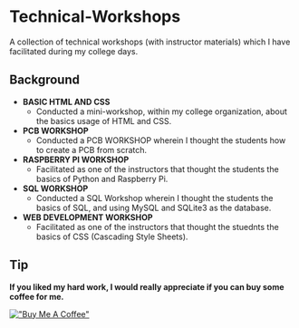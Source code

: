# Technical-Workshops
A collection of technical workshops (with instructor materials) which I have facilitated during my college days.

## Background
* **BASIC HTML AND CSS**
    * Conducted a mini-workshop, within my college organization, about the basics usage of HTML and CSS.
* **PCB WORKSHOP**
    * Conducted a PCB WORKSHOP wherein I thought the students how to create a PCB from scratch.
* **RASPBERRY PI WORKSHOP**
    * Facilitated as one of the instructors that thought the students the basics of Python and Raspberry Pi.
* **SQL WORKSHOP**
    * Conducted a SQL Workshop wherein I thought the students the basics of SQL, and using MySQL and SQLite3 as the database.
* **WEB DEVELOPMENT WORKSHOP**
    * Facilitated as one of the instructors that thought the stuednts the basics of CSS (Cascading Style Sheets).

## Tip
**If you liked my hard work, I would really appreciate if you can buy some coffee for me.**

[!["Buy Me A Coffee"](https://www.buymeacoffee.com/assets/img/custom_images/orange_img.png)](https://www.buymeacoffee.com/frosteen)